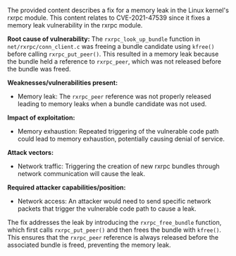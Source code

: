 The provided content describes a fix for a memory leak in the Linux kernel's rxrpc module. This content relates to CVE-2021-47539 since it fixes a memory leak vulnerability in the rxrpc module.

**Root cause of vulnerability:**
The `rxrpc_look_up_bundle` function in `net/rxrpc/conn_client.c` was freeing a bundle candidate using `kfree()` before calling `rxrpc_put_peer()`. This resulted in a memory leak because the bundle held a reference to `rxrpc_peer`, which was not released before the bundle was freed.

**Weaknesses/vulnerabilities present:**
- Memory leak: The `rxrpc_peer` reference was not properly released leading to memory leaks when a bundle candidate was not used.

**Impact of exploitation:**
- Memory exhaustion: Repeated triggering of the vulnerable code path could lead to memory exhaustion, potentially causing denial of service.

**Attack vectors:**
- Network traffic: Triggering the creation of new rxrpc bundles through network communication will cause the leak.

**Required attacker capabilities/position:**
- Network access: An attacker would need to send specific network packets that trigger the vulnerable code path to cause a leak.

The fix addresses the leak by introducing the `rxrpc_free_bundle` function, which first calls `rxrpc_put_peer()` and then frees the bundle with `kfree()`. This ensures that the `rxrpc_peer` reference is always released before the associated bundle is freed, preventing the memory leak.